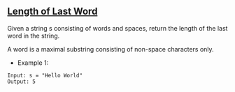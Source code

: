 ## [Length of Last Word](https://leetcode.com/problems/length-of-last-word/description)

Given a string s consisting of words and spaces, return the length of the last word in the string.

A word is a maximal substring consisting of non-space characters only.





- Example 1:
```
Input: s = "Hello World"
Output: 5
```
